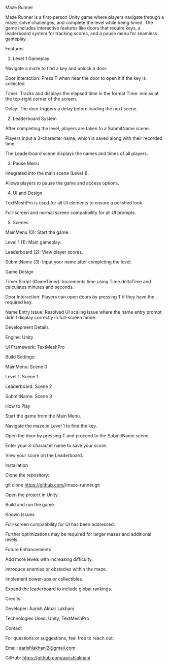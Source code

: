 Maze Runner

Maze Runner is a first-person Unity game where players navigate through a maze, solve challenges, and complete the level while being timed. The game includes interactive features like doors that require keys, a leaderboard system for tracking scores, and a pause menu for seamless gameplay.

Features

1. Level 1 Gameplay

Navigate a maze to find a key and unlock a door.

Door interaction: Press T when near the door to open it if the key is collected.

Timer: Tracks and displays the elapsed time in the format Time: mm:ss at the top-right corner of the screen.

Delay: The door triggers a delay before loading the next scene.

2. Leaderboard System

After completing the level, players are taken to a SubmitName scene.

Players input a 3-character name, which is saved along with their recorded time.

The Leaderboard scene displays the names and times of all players.

3. Pause Menu

Integrated into the main scene (Level 1).

Allows players to pause the game and access options.

4. UI and Design

TextMeshPro is used for all UI elements to ensure a polished look.

Full-screen and normal screen compatibility for all UI prompts.

5. Scenes

MainMenu (0): Start the game.

Level 1 (1): Main gameplay.

Leaderboard (2): View player scores.

SubmitName (3): Input your name after completing the level.

Game Design

Timer Script (GameTimer): Increments time using Time.deltaTime and calculates minutes and seconds.

Door Interaction: Players can open doors by pressing T if they have the required key.

Name Entry Issue: Resolved UI scaling issue where the name entry prompt didn’t display correctly in full-screen mode.

Development Details

Engine: Unity

UI Framework: TextMeshPro

Build Settings:

MainMenu: Scene 0

Level 1: Scene 1

Leaderboard: Scene 2

SubmitName: Scene 3

How to Play

Start the game from the Main Menu.

Navigate the maze in Level 1 to find the key.

Open the door by pressing T and proceed to the SubmitName scene.

Enter your 3-character name to save your score.

View your score on the Leaderboard.

Installation

Clone the repository:

git clone https://github.com/<your-username>/maze-runner.git

Open the project in Unity.

Build and run the game.

Known Issues

Full-screen compatibility for UI has been addressed.

Further optimizations may be required for larger mazes and additional levels.

Future Enhancements

Add more levels with increasing difficulty.

Introduce enemies or obstacles within the maze.

Implement power-ups or collectibles.

Expand the leaderboard to include global rankings.

Credits

Developer: Aarish Akbar Lakhani

Technologies Used: Unity, TextMeshPro

Contact

For questions or suggestions, feel free to reach out:

Email: aarishlakhani2@gmail.com

GitHub: https://github.com/aarishlakhani

